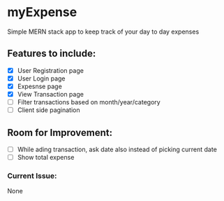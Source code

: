 # myExpense

Simple MERN stack app to keep track of your day to day expenses

## Features to include:

- [x] User Registration page
- [x] User Login page
- [x] Expesnse page
- [x] View Transaction page
- [ ] Filter transactions based on month/year/category
- [ ] Client side pagination

## Room for Improvement:

- [ ] While ading transaction, ask date also instead of picking current date
- [ ] Show total expense

### Current Issue:

None
